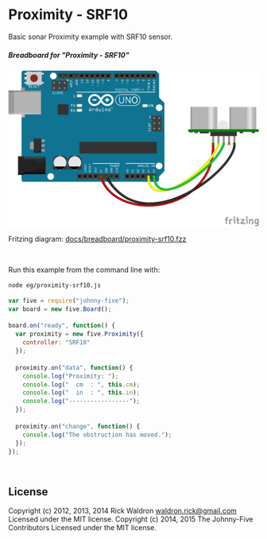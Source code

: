 <!--remove-start-->

# Proximity - SRF10

<!--remove-end-->


Basic sonar Proximity example with SRF10 sensor.





##### Breadboard for "Proximity - SRF10"



![docs/breadboard/proximity-srf10.png](breadboard/proximity-srf10.png)<br>

Fritzing diagram: [docs/breadboard/proximity-srf10.fzz](breadboard/proximity-srf10.fzz)

&nbsp;




Run this example from the command line with:
```bash
node eg/proximity-srf10.js
```


```javascript
var five = require("johnny-five");
var board = new five.Board();

board.on("ready", function() {
  var proximity = new five.Proximity({
    controller: "SRF10"
  });

  proximity.on("data", function() {
    console.log("Proximity: ");
    console.log("  cm  : ", this.cm);
    console.log("  in  : ", this.in);
    console.log("-----------------");
  });

  proximity.on("change", function() {
    console.log("The obstruction has moved.");
  });
});

```








&nbsp;

<!--remove-start-->

## License
Copyright (c) 2012, 2013, 2014 Rick Waldron <waldron.rick@gmail.com>
Licensed under the MIT license.
Copyright (c) 2014, 2015 The Johnny-Five Contributors
Licensed under the MIT license.

<!--remove-end-->
